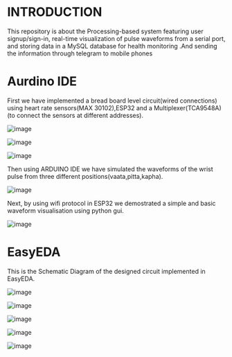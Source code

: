 # INTRODUCTION
 This repository is about the Processing-based system featuring user signup/sign-in, real-time visualization of pulse
waveforms from a serial port, and storing data in a MySQL database for health monitoring .And sending
the information through telegram to mobile phones 

# Aurdino IDE
First we have implemented a bread board level circuit(wired connections) using heart rate sensors(MAX 30102),ESP32 and a Multiplexer(TCA9548A)(to connect the sensors at different addresses).

![image](https://github.com/Gowtham245678/Embedded-Health-Monitoring-System-with-User-Authentication-/assets/138134146/8f2ff50f-76b5-4799-9117-b3fd76370955)

![image](https://github.com/Gowtham245678/Embedded-Health-Monitoring-System-with-User-Authentication-/assets/138134146/12565564-b03e-4a25-8c77-e7e2b032da70)

![image](https://github.com/Gowtham245678/Embedded-Health-Monitoring-System-with-User-Authentication-/assets/138134146/7d38b39b-fadc-40c6-a755-21a5261d3f7f)

Then using ARDUINO IDE we have simulated the waveforms of the wrist pulse from three different positions(vaata,pitta,kapha).

![image](https://github.com/Gowtham245678/Embedded-Health-Monitoring-System-with-User-Authentication-/assets/138134146/72ef50f9-2ab5-4aa7-bb32-f03000d30336)

Next, by using wifi protocol in ESP32 we demostrated a simple and basic waveform visualisation  using python gui.

![image](https://github.com/Gowtham245678/Embedded-Health-Monitoring-System-with-User-Authentication-/assets/138134146/5ea0531b-e330-4462-9910-4956cfc8a37a)

# EasyEDA

This is the Schematic Diagram of the designed circuit implemented in EasyEDA.

![image](https://github.com/Gowtham245678/Embedded-Health-Monitoring-System-with-User-Authentication-/assets/138134146/8c6e5c68-8f44-4a70-be62-ba8112840207)

![image](https://github.com/Gowtham245678/Embedded-Health-Monitoring-System-with-User-Authentication-/assets/138134146/3a9b5970-e123-40e0-858d-bfc81e8803d2)

![image](https://github.com/Gowtham245678/Embedded-Health-Monitoring-System-with-User-Authentication-/assets/138134146/53eb0095-492c-4e0f-bb7e-13b4dd487b1f)

![image](https://github.com/Gowtham245678/Embedded-Health-Monitoring-System-with-User-Authentication-/assets/138134146/1871a842-3bd8-4e2b-8673-c8d441ac869d)

![image](https://github.com/user-attachments/assets/9068b151-8654-40d3-bb9b-5d1c984e6fea)













